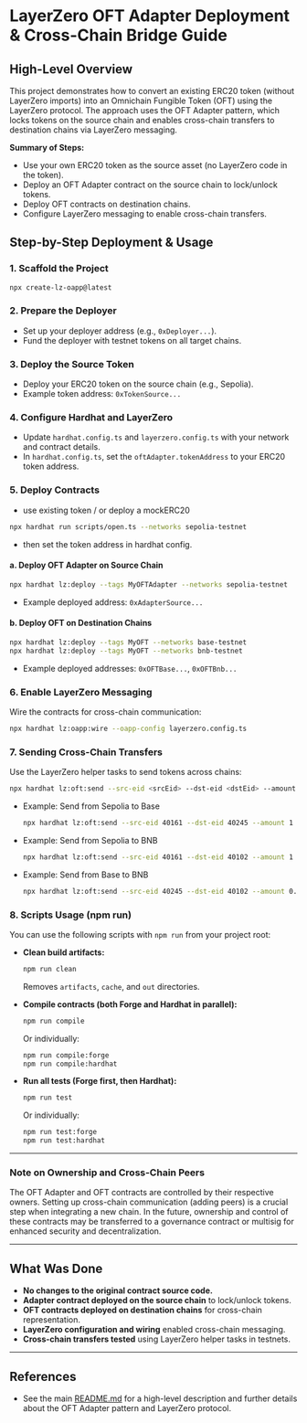 # LayerZero OFT Adapter Deployment & Cross-Chain Bridge Guide

## High-Level Overview

This project demonstrates how to convert an existing ERC20 token (without LayerZero imports) into an Omnichain Fungible Token (OFT) using the LayerZero protocol. The approach uses the OFT Adapter pattern, which locks tokens on the source chain and enables cross-chain transfers to destination chains via LayerZero messaging.

**Summary of Steps:**
- Use your own ERC20 token as the source asset (no LayerZero code in the token).
- Deploy an OFT Adapter contract on the source chain to lock/unlock tokens.
- Deploy OFT contracts on destination chains.
- Configure LayerZero messaging to enable cross-chain transfers.

## Step-by-Step Deployment & Usage

### 1. Scaffold the Project

```sh
npx create-lz-oapp@latest
```

### 2. Prepare the Deployer

- Set up your deployer address (e.g., `0xDeployer...`).
- Fund the deployer with testnet tokens on all target chains.

### 3. Deploy the Source Token

- Deploy your ERC20 token on the source chain (e.g., Sepolia).
- Example token address: `0xTokenSource...`

### 4. Configure Hardhat and LayerZero

- Update `hardhat.config.ts` and `layerzero.config.ts` with your network and contract details.
- In `hardhat.config.ts`, set the `oftAdapter.tokenAddress` to your ERC20 token address.

### 5. Deploy Contracts
- use existing token / or deploy a mockERC20
```sh
npx hardhat run scripts/open.ts --networks sepolia-testnet
```
- then set the token address in hardhat config.

#### a. Deploy OFT Adapter on Source Chain

```sh
npx hardhat lz:deploy --tags MyOFTAdapter --networks sepolia-testnet
```
- Example deployed address: `0xAdapterSource...`

#### b. Deploy OFT on Destination Chains

```sh
npx hardhat lz:deploy --tags MyOFT --networks base-testnet
npx hardhat lz:deploy --tags MyOFT --networks bnb-testnet
```
- Example deployed addresses: `0xOFTBase...`, `0xOFTBnb...`

### 6. Enable LayerZero Messaging

Wire the contracts for cross-chain communication:

```sh
npx hardhat lz:oapp:wire --oapp-config layerzero.config.ts
```

### 7. Sending Cross-Chain Transfers

Use the LayerZero helper tasks to send tokens across chains:

```sh
npx hardhat lz:oft:send --src-eid <srcEid> --dst-eid <dstEid> --amount <amount> --to <recipient>
```

- Example: Send from Sepolia to Base
  ```sh
  npx hardhat lz:oft:send --src-eid 40161 --dst-eid 40245 --amount 1 --to 0xRecipient...
  ```

- Example: Send from Sepolia to BNB
  ```sh
  npx hardhat lz:oft:send --src-eid 40161 --dst-eid 40102 --amount 1 --to 0xRecipient...
  ```

- Example: Send from Base to BNB
  ```sh
  npx hardhat lz:oft:send --src-eid 40245 --dst-eid 40102 --amount 0.1 --to 0xRecipient...
  ```

### 8. Scripts Usage (npm run)

You can use the following scripts with `npm run` from your project root:

- **Clean build artifacts:**
  ```sh
  npm run clean
  ```
  Removes `artifacts`, `cache`, and `out` directories.

- **Compile contracts (both Forge and Hardhat in parallel):**
  ```sh
  npm run compile
  ```
  Or individually:
  ```sh
  npm run compile:forge
  npm run compile:hardhat
  ```

- **Run all tests (Forge first, then Hardhat):**
  ```sh
  npm run test
  ```
  Or individually:
  ```sh
  npm run test:forge
  npm run test:hardhat
  ```

---

### Note on Ownership and Cross-Chain Peers

The OFT Adapter and OFT contracts are controlled by their respective owners. Setting up cross-chain communication (adding peers) is a crucial step when integrating a new chain. In the future, ownership and control of these contracts may be transferred to a governance contract or multisig for enhanced security and decentralization.

---

## What Was Done

- **No changes to the original contract source code.**
- **Adapter contract deployed on the source chain** to lock/unlock tokens.
- **OFT contracts deployed on destination chains** for cross-chain representation.
- **LayerZero configuration and wiring** enabled cross-chain messaging.
- **Cross-chain transfers tested** using LayerZero helper tasks in testnets.

---

## References

- See the main [README.md](../README.md) for a high-level description and further details about the OFT Adapter pattern and LayerZero protocol.
